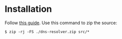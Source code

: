 # Installation
Follow [this guide](https://wiringbits.net/browser-extensions/2020/11/27/installing-unsigned-extensions-permanently-to-firefox.html). Use this command to zip the source:

`$ zip -rj -FS ./dns-resolver.zip src/*`
